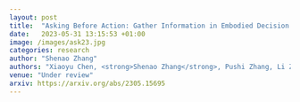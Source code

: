 ```yaml
---
layout: post
title:  "Asking Before Action: Gather Information in Embodied Decision Making with Language Models"
date:   2023-05-31 13:15:53 +01:00
image: /images/ask23.jpg
categories: research
author: "Shenao Zhang"
authors: "Xiaoyu Chen, <strong>Shenao Zhang</strong>, Pushi Zhang, Li Zhao, Jianyu Chen"
venue: "Under review"
arxiv: https://arxiv.org/abs/2305.15695
---
```

